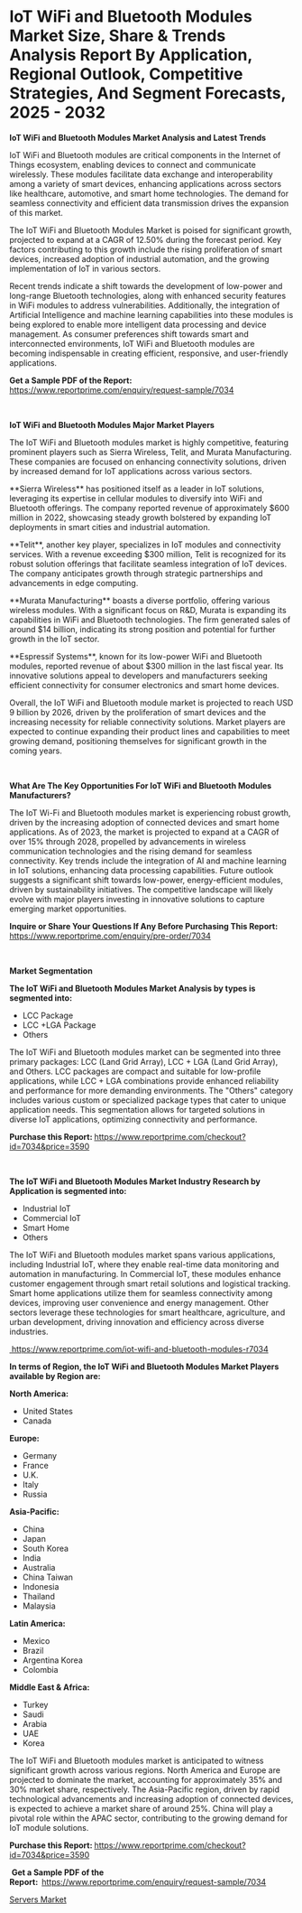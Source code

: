 <p><h1>IoT WiFi and Bluetooth Modules Market Size, Share & Trends Analysis Report By Application, Regional Outlook, Competitive Strategies, And Segment Forecasts, 2025 - 2032</h1></p><p><strong>IoT WiFi and Bluetooth Modules Market Analysis and Latest Trends</strong></p>
<p><p>IoT WiFi and Bluetooth modules are critical components in the Internet of Things ecosystem, enabling devices to connect and communicate wirelessly. These modules facilitate data exchange and interoperability among a variety of smart devices, enhancing applications across sectors like healthcare, automotive, and smart home technologies. The demand for seamless connectivity and efficient data transmission drives the expansion of this market.</p><p>The IoT WiFi and Bluetooth Modules Market is poised for significant growth, projected to expand at a CAGR of 12.50% during the forecast period. Key factors contributing to this growth include the rising proliferation of smart devices, increased adoption of industrial automation, and the growing implementation of IoT in various sectors. </p><p>Recent trends indicate a shift towards the development of low-power and long-range Bluetooth technologies, along with enhanced security features in WiFi modules to address vulnerabilities. Additionally, the integration of Artificial Intelligence and machine learning capabilities into these modules is being explored to enable more intelligent data processing and device management. As consumer preferences shift towards smart and interconnected environments, IoT WiFi and Bluetooth modules are becoming indispensable in creating efficient, responsive, and user-friendly applications.</p></p>
<p><strong>Get a Sample PDF of the Report:&nbsp;</strong> <a href="https://www.reportprime.com/enquiry/request-sample/7034?utm_campaign=2956&utm_medium=2&utm_source=Github&utm_content=ia&utm_term=19032025&utm_id=iot-wifi-and-bluetooth-modules">https://www.reportprime.com/enquiry/request-sample/7034</a></p>
<p>&nbsp;</p>
<p><strong>IoT WiFi and Bluetooth Modules Major Market Players</strong></p>
<p><p>The IoT WiFi and Bluetooth modules market is highly competitive, featuring prominent players such as Sierra Wireless, Telit, and Murata Manufacturing. These companies are focused on enhancing connectivity solutions, driven by increased demand for IoT applications across various sectors.</p><p>**Sierra Wireless** has positioned itself as a leader in IoT solutions, leveraging its expertise in cellular modules to diversify into WiFi and Bluetooth offerings. The company reported revenue of approximately $600 million in 2022, showcasing steady growth bolstered by expanding IoT deployments in smart cities and industrial automation.</p><p>**Telit**, another key player, specializes in IoT modules and connectivity services. With a revenue exceeding $300 million, Telit is recognized for its robust solution offerings that facilitate seamless integration of IoT devices. The company anticipates growth through strategic partnerships and advancements in edge computing.</p><p>**Murata Manufacturing** boasts a diverse portfolio, offering various wireless modules. With a significant focus on R&D, Murata is expanding its capabilities in WiFi and Bluetooth technologies. The firm generated sales of around $14 billion, indicating its strong position and potential for further growth in the IoT sector.</p><p>**Espressif Systems**, known for its low-power WiFi and Bluetooth modules, reported revenue of about $300 million in the last fiscal year. Its innovative solutions appeal to developers and manufacturers seeking efficient connectivity for consumer electronics and smart home devices.</p><p>Overall, the IoT WiFi and Bluetooth module market is projected to reach USD 9 billion by 2026, driven by the proliferation of smart devices and the increasing necessity for reliable connectivity solutions. Market players are expected to continue expanding their product lines and capabilities to meet growing demand, positioning themselves for significant growth in the coming years.</p></p>
<p>&nbsp;</p>
<p><strong>What Are The Key Opportunities For IoT WiFi and Bluetooth Modules Manufacturers?</strong></p>
<p><p>The IoT Wi-Fi and Bluetooth modules market is experiencing robust growth, driven by the increasing adoption of connected devices and smart home applications. As of 2023, the market is projected to expand at a CAGR of over 15% through 2028, propelled by advancements in wireless communication technologies and the rising demand for seamless connectivity. Key trends include the integration of AI and machine learning in IoT solutions, enhancing data processing capabilities. Future outlook suggests a significant shift towards low-power, energy-efficient modules, driven by sustainability initiatives. The competitive landscape will likely evolve with major players investing in innovative solutions to capture emerging market opportunities.</p></p>
<p><strong>Inquire or Share Your Questions If Any Before Purchasing This Report:</strong> <a href="https://www.reportprime.com/enquiry/pre-order/7034?utm_campaign=2956&utm_medium=2&utm_source=Github&utm_content=ia&utm_term=19032025&utm_id=iot-wifi-and-bluetooth-modules">https://www.reportprime.com/enquiry/pre-order/7034</a></p>
<p>&nbsp;</p>
<p><strong>Market Segmentation</strong></p>
<p><strong>The IoT WiFi and Bluetooth Modules Market Analysis by types is segmented into:</strong></p>
<p><ul><li>LCC Package</li><li>LCC +LGA Package</li><li>Others</li></ul></p>
<p><p>The IoT WiFi and Bluetooth modules market can be segmented into three primary packages: LCC (Land Grid Array), LCC + LGA (Land Grid Array), and Others. LCC packages are compact and suitable for low-profile applications, while LCC + LGA combinations provide enhanced reliability and performance for more demanding environments. The "Others" category includes various custom or specialized package types that cater to unique application needs. This segmentation allows for targeted solutions in diverse IoT applications, optimizing connectivity and performance.</p></p>
<p><strong>Purchase this Report:&nbsp;</strong><a href="https://www.reportprime.com/checkout?id=7034&price=3590&utm_campaign=2956&utm_medium=2&utm_source=Github&utm_content=ia&utm_term=19032025&utm_id=iot-wifi-and-bluetooth-modules">https://www.reportprime.com/checkout?id=7034&price=3590</a></p>
<p>&nbsp;</p>
<p><strong>The IoT WiFi and Bluetooth Modules Market Industry Research by Application is segmented into:</strong></p>
<p><ul><li>Industrial IoT</li><li>Commercial IoT</li><li>Smart Home</li><li>Others</li></ul></p>
<p><p>The IoT WiFi and Bluetooth modules market spans various applications, including Industrial IoT, where they enable real-time data monitoring and automation in manufacturing. In Commercial IoT, these modules enhance customer engagement through smart retail solutions and logistical tracking. Smart home applications utilize them for seamless connectivity among devices, improving user convenience and energy management. Other sectors leverage these technologies for smart healthcare, agriculture, and urban development, driving innovation and efficiency across diverse industries.</p></p>
<p><a href="https://www.reportprime.com/iot-wifi-and-bluetooth-modules-r7034?utm_campaign=2956&utm_medium=2&utm_source=Github&utm_content=ia&utm_term=19032025&utm_id=iot-wifi-and-bluetooth-modules">&nbsp;https://www.reportprime.com/iot-wifi-and-bluetooth-modules-r7034</a></p>
<p><strong>In terms of Region, the IoT WiFi and Bluetooth Modules Market Players available by Region are:</strong></p>
<p>
    <p> <strong> North America: </strong>
        <ul>
            <li>United States</li>
            <li>Canada</li>
        </ul>
        </p> 
    <p> <strong> Europe: </strong>
        <ul>
            <li>Germany</li>
            <li>France</li>
            <li>U.K.</li>
            <li>Italy</li>
            <li>Russia</li>
        </ul>
        </p> 
    <p> <strong> Asia-Pacific: </strong>
        <ul>
            <li>China</li>
            <li>Japan</li>
            <li>South Korea</li>
            <li>India</li>
            <li>Australia</li>
            <li>China Taiwan</li>
            <li>Indonesia</li>
            <li>Thailand</li>
            <li>Malaysia</li>
        </ul>
        </p> 
    <p> <strong> Latin America: </strong>
        <ul>
            <li>Mexico</li>
            <li>Brazil</li>
            <li>Argentina Korea</li>
            <li>Colombia</li>
        </ul>
        </p> 
    <p> <strong> Middle East & Africa: </strong>
        <ul>
            <li>Turkey</li>
            <li>Saudi</li>
            <li>Arabia</li>
            <li>UAE</li>
            <li>Korea</li>
        </ul>
    </p>
    </p>
<p><p>The IoT WiFi and Bluetooth modules market is anticipated to witness significant growth across various regions. North America and Europe are projected to dominate the market, accounting for approximately 35% and 30% market share, respectively. The Asia-Pacific region, driven by rapid technological advancements and increasing adoption of connected devices, is expected to achieve a market share of around 25%. China will play a pivotal role within the APAC sector, contributing to the growing demand for IoT module solutions.</p></p>
<p><strong>Purchase this Report: </strong><a href="https://www.reportprime.com/checkout?id=7034&price=3590&utm_campaign=2956&utm_medium=2&utm_source=Github&utm_content=ia&utm_term=19032025&utm_id=iot-wifi-and-bluetooth-modules">https://www.reportprime.com/checkout?id=7034&price=3590</a></p>
<p>&nbsp;<strong>Get a Sample PDF of the Report:&nbsp;&nbsp;</strong><a href="https://www.reportprime.com/enquiry/request-sample/7034?utm_campaign=2956&utm_medium=2&utm_source=Github&utm_content=ia&utm_term=19032025&utm_id=iot-wifi-and-bluetooth-modules">https://www.reportprime.com/enquiry/request-sample/7034</a></p>
<p><strong></strong></p>
<p><p><a href="https://github.com/ziogaskangui96/Market-Research-Report-List-1/blob/main/servers-market.md?utm_campaign=2956&utm_medium=2&utm_source=Github&utm_content=ia&utm_term=19032025&utm_id=iot-wifi-and-bluetooth-modules">Servers Market</a></p></p>